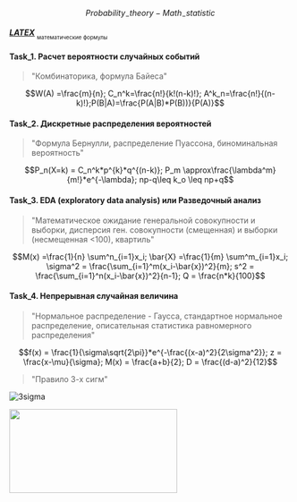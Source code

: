 $$Probability_-theory - Math_-statistic$$

[*__LATEX__*](https://teletype.in/@dt_analytic/a1Ti2mtYooK)
<sub><sub>математические формулы</sub></sub>

#### Task_1. Расчет вероятности случайных событий
>"Комбинаторика, формула Байеса"<p>

$$W(A) =\frac{m}{n}; C_n^k=\frac{n!}{k!(n-k)!}; A^k_n=\frac{n!}{(n-k)!};P(B|A)=\frac{P(A|B)*P(B))}{P(A)}$$

#### Task_2. Дискретные распределения вероятностей
>"Формула Бернулли, распределение Пуассона, биноминальная вероятность"<p>

$$P_n(X=k) = C_n^k*p^{k}*q^{(n-k)}; P_m \approx\frac{\lambda^m}{m!}*e^{-\lambda}; np-q\leq k_o \leq np+q$$

#### Task_3. EDA (exploratory data analysis) или Разведочный анализ
>"Математическое ожидание генеральной совокупности и выборки, дисперсия ген. совокупности (смещенная) и выборки (несмещенная <100), квартиль"<p>

$$M(x) =\frac{1}{n} \sum^n_{i=1}x_i; \bar{X} =\frac{1}{m} \sum^m_{i=1}x_i; \sigma^2 = \frac{\sum_{i=1}^m(x_i-\bar{x})^2}{m}; s^2 = \frac{\sum_{i=1}^n(x_i-\bar{x})^2}{n-1}; Q = \frac{n*k}{100}$$

#### Task_4. Непрерывная случайная величина
> "Нормальное распределение - Гаусса, стандартное нормальное распределение, описательная статистика равномерного распределения"

$$f(x) = \frac{1}{\sigma\sqrt{2\pi}}*e^{-\frac{(x-a)^2}{2\sigma^2}}; z = \frac{x-\mu}{\sigma}; M(x) = \frac{a+b}{2}; D = \frac{(d-a)^2}{12}$$

>"Правило 3-х сигм"

![3sigma](/Probability_theory-Math_statistic/3-sigma.png)

<img src="/Probability_theory-Math_statistic/3-sigma.png" width="300" height="150">